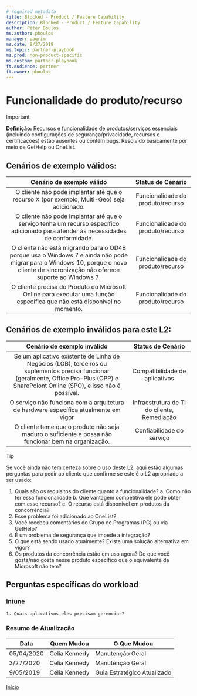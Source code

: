 ```yaml
---
# required metadata
title: Blocked - Product / Feature Capability
description: Blocked - Product / Feature Capability
author: Peter Boulos
ms.author: pboulos
manager: pagrim
ms.date: 9/27/2019
ms.topic: partner-playbook 
ms.prod: non-product-specific 
ms.custom: partner-playbook 
ft.audience: partner
ft.owner: pboulos
---
```


# Funcionalidade do produto/recurso

> [!IMPORTANT]
> **Definição:** Recursos e funcionalidade de produtos/serviços essenciais (incluindo configurações de segurança/privacidade, recursos e certificações) estão ausentes ou contêm bugs. Resolvido basicamente por meio de GetHelp ou OneList.

## Cenários de exemplo válidos:

| Cenário de exemplo válido | Status de Cenário |
| :--: | :--: |
| O cliente não pode implantar até que o recurso X (por exemplo, Multi-Geo) seja adicionado. | Funcionalidade do produto/recurso |
| O cliente não pode implantar até que o serviço tenha um recurso específico adicionado para atender às necessidades de conformidade. | Funcionalidade do produto/recurso |
| O cliente não está migrando para o OD4B porque usa o Windows 7 e ainda não pode migrar para o Windows 10, porque o novo cliente de sincronização não oferece suporte ao Windows 7. | Funcionalidade do produto/recurso |
| O cliente precisa do Produto do Microsoft Online para executar uma função específica que não está disponível no momento. | Funcionalidade do produto/recurso |

## Cenários de exemplo inválidos para este L2:

| Cenário de exemplo inválido | Status de Cenário |
| :--: | :--: |
| Se um aplicativo existente de Linha de Negócios (LOB), terceiros ou suplementos precisa funcionar (geralmente, Office Pro-Plus (OPP) e SharePoiont Online (SPO), e isso não é possível. | Compatibilidade de aplicativos |
| O serviço não funciona com a arquitetura de hardware específica atualmente em vigor | Infraestrutura de TI do cliente, Remediação |
| O cliente teme que o produto não seja maduro o suficiente e possa não funcionar bem na organização. | Confiabilidade do serviço |

> [!TIP]
> Se você ainda não tem certeza sobre o uso deste L2, aqui estão algumas perguntas para pedir ao cliente que confirme se este é o L2 apropriado a ser usado:
>    1. Quais são os requisitos do cliente quanto à funcionalidade?
>        a. Como não ter essa funcionalidade
>        b. Que vantagem competitiva ele pode obter com esse recurso?
>       c. O recurso está disponível em produtos da concorrência?
>    2. Esse problema foi adicionado ao OneList?
>    3. Você recebeu comentários do Grupo de Programas (PG) ou via GetHelp?
>    4. É um problema de segurança que impede a integração?
>    5. O que está sendo usado atualmente? Existe uma solução alternativa em vigor?
>    6. ​Os produtos da concorrência estão em uso agora? Do que você gosta/não gosta nesse produto específico que o equivalente da Microsoft não tem?​

## Perguntas específicas do workload

### Intune

    1. Quais aplicativos eles precisam gerenciar?

###  Resumo de Atualização

|Data|Quem Mudou|O Que Mudou|
|---------|---------------|----------------------------|
|05/04/2020| Celia Kennedy|  Manutenção Geral|
|3/27/2020| Celia Kennedy| Manutenção Geral|
|9/05/2019| Celia Kennedy| Guia Estratégico Atualizado|

[Início](http://partner-docs.microsoft.com)